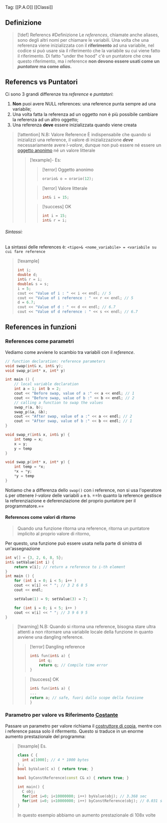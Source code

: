 Tag: [[P.A.O]] [[Classi]]
## Definizione
>[!def] Referencs #Definizione 
Le *references*, chiamate anche aliases, sono degli altri nomi per chiamare le variabili.
Una volta che una referenza viene inizializzata con il **riferimento** ad una variabile, nel codice si può usare sia il riferimento che la variabile su cui viene fatto il riferimento.
Di fatto "under the hood" c'è un puntatore che crea questo riferimento, ma i reference **non devono essere usati come un *puntatore* ma come *alias*.**

## Referencs vs Puntatori
Ci sono 3 grandi differenze tra *reference* e *puntatori*:
1. **Non** puoi avere NULL references: una reference punta sempre ad una variabile;
2. Una volta fatta la referenza ad un oggetto non è più possibile cambiare la referenza ad un altro oggetto;
3. Una referenza **deve** essere inizializzata quando viene creata

>[!attention] N.B: Valore Reference
>È indispensabile che quando si inizializzi una reference, il valore di inizializzazione ***deve*** necessariamente avere *l-valore*, dunque non può essere né essere un [oggetto anonimo](Classi.md#Tipi%20di%20costruttori%20e%20oggetti%20anonimi) né un valore litterale
>>[!example]- Es:
>>>[!error] Oggetto anonimo
>>>```cpp
>>>orario& o = orario(12);
>>>```
>>
>>>[!error] Valore litterale
>>>```cpp
>>>int& i = 15;
>>>```
>>
>>>[!success] OK
>>>```cpp 
>>> int i = 15;
>>> int& r = i; 
>>>```
###### Sintassi:
La sintassi delle references è: 
`<tipo>& <nome_variabile> = <variabile su cui fare reference`
>[!example]
>```cpp
>int i;
>double d;
>int& r = i;
>double& s = s;
>i = 5;
>cout << "Value of i : " << i << endl; // 5
>cout << "Value of i reference : " << r << endl; // 5
>d = 6.7;
>cout << "Value of d : " << d << endl; // 6.7
>cout << "Value of d reference : " << s << endl; // 6.7
>```

## References in funzioni
### References come parametri
Vediamo come avviene lo scambio tra variabili con il *reference*.
```cpp
// function declaration: reference parameters
void swap(int& x, int& y);
void swap_p(int* x, int* y)

int main () {
	// local variable declaration
	int a = 1; int b = 2;
	cout << "Before swap, value of a :" << a << endl; // 1
	cout << "Before swap, value of b :" << b << endl; // 2
	// calling a function to swap the values
	swap_r(a, b);
	swap_p(&a, &b);
	cout << "After swap, value of a :" << a << endl; // 2
	cout << "After swap, value of b :" << b << endl; // 1
}

void swap_r(int& x, int& y) {
	int temp = x;
	x = y;
	y = temp
}

void swap_p(int* x, int* y) {
	int temp = *x;
	*x = *y;
	*y = temp
}
```
Notiamo che a differenza dello `swap()` con i reference, non si usa l'operatore `&` per ottenere *l-valore* delle variabili `a` e `b`.
==In quanto la reference gestisce la referenziazione e deferenziazione del proprio puntatore per il programmatore.==
#### References come valori di ritorno
>Quando una funzione ritorna una reference, ritorna un puntatore implicito al proprio valore di ritorno,

Per questo, una funzione può essere usata nella parte di sinistra di un'assegnazione

```cpp
int v[] = {3, 2, 6, 8, 5};
int& setValue(int i) {
	return v[i]; // return a reference to i-th element
}
int main () {
	for (int i = 0; i < 5; i++ )
	cout << v[i] << " "; // 3 2 6 8 5
	cout << endl;

	setValue(1) = 9; setValue(3) = 7;

	for (int i = 0; i < 5; i++ )
	cout << v[i] << " "; // 3 9 6 9 5
}
```

>[!warning] N.B:
> Quando si ritorna una reference, bisogna stare ultra attenti a non ritornare una variabile locale della funzione in quanto avviene una dangling reference.
> >[!error] Dangling reference
> >```cpp
> >int& fun(int& a) {
> > 	int q;
> > 	return q; // Compile time error
> > }
> >```
>
> >[!success] OK
> >```cpp
> >int& fun(int& a) {
> >	...
> >	return a; // safe, fuori dallo scope della funzione
> >}
> >```

### Parametro per valore vs Riferimento [Costante](Const.md)
Passare un parametro per valore richiama il [costruttore di copia](Classi.md#^cae878), mentre con i reference passa solo il rifermento.
Questo si traduce in un enorme aumento prestazionale del programma:
>[!example] Es.
>```cpp
>class C {
>	int a[1000]; // 4 * 1000 bytes
>} ;
>bool byValue(C x) { return true; }
>
>bool byConstReference(const C& x) { return true; }
>
>int main() {
>	C obj;
>	for(int i=0; i<10000000; i++) byValue(obj); // 3.368 sec
>	for(int i=0; i<10000000; i++) byConstReference(obj); // 0.031 sec
>}
>```
>In questo esempio abbiamo un aumento prestazionale di 108x volte

